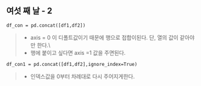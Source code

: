## 여섯 째 날 - 2

```df_con = pd.concat([df1,df2])```
> * axis = 0 이 디폴트값이기 때문에 행으로 접합이된다. 단, 열의 값이 같아야만 한다.\
> * 행에 붙이고 싶다면 axis =1 값을 주면된다.

```df_con1 = pd.concat([df1,df2],ignore_index=True)```
> * 인덱스값을 0부터 차례대로 다시 주어지게한다.

